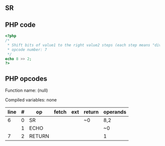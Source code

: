 SR
--

PHP code
--------

``` php
<?php
/*
 * Shift bits of value1 to the right value2 steps (each step means "divide by two")
 * opcode number: 7
 */
echo 8 >> 2;
?>
```

PHP opcodes
-----------

Function name: (null)

Compiled variables: none

| line | \#  | op     | fetch | ext | return | operands |
|------|-----|--------|-------|-----|--------|----------|
| 6    | 0   | SR     |       |     | \~0    | 8,2      |
|      | 1   | ECHO   |       |     |        | \~0      |
| 7    | 2   | RETURN |       |     |        | 1        |

